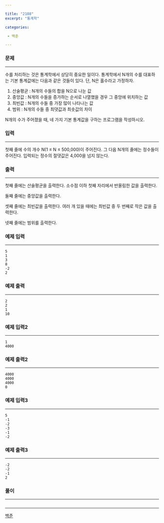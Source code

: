 ```yaml
---

title: "2108"
excerpt: "통계학"

categories:

 - 백준 

---
```


### 문제

---

수를 처리하는 것은 통계학에서 상당히 중요한 일이다. 통계학에서 N개의 수를 대표하는 기본 통계값에는 다음과 같은 것들이 있다. 단, N은 홀수라고 가정하자.

1. 산술평균 : N개의 수들의 합을 N으로 나눈 값
2. 중앙값 : N개의 수들을 증가하는 순서로 나열했을 경우 그 중앙에 위치하는 값
3. 최빈값 : N개의 수들 중 가장 많이 나타나는 값
4. 범위 : N개의 수들 중 최댓값과 최솟값의 차이

N개의 수가 주어졌을 때, 네 가지 기본 통계값을 구하는 프로그램을 작성하시오.





### 입력

---

첫째 줄에 수의 개수 N(1 ≤ N ≤ 500,000)이 주어진다. 그 다음 N개의 줄에는 정수들이 주어진다. 입력되는 정수의 절댓값은 4,000을 넘지 않는다.






### 출력

---

첫째 줄에는 산술평균을 출력한다. 소수점 이하 첫째 자리에서 반올림한 값을 출력한다.

둘째 줄에는 중앙값을 출력한다.

셋째 줄에는 최빈값을 출력한다. 여러 개 있을 때에는 최빈값 중 두 번째로 작은 값을 출력한다.

넷째 줄에는 범위를 출력한다.





### 예제 입력

---

```
5
1
3
8
-2
2
```



### 예제 출력

---

```
2
2
1
10
```



### 예제 입력2

---

```
1
4000
```



### 예제 출력2

---

```
4000
4000
4000
0
```



### 예제 입력3

---

```
5
-1
-2
-3
-1
-2
```



### 예제 출력3

---

```
-2
-2
-1
2
```







### 풀이

---

```java

```











---

[백준](https://www.acmicpc.net/problem/2750)



